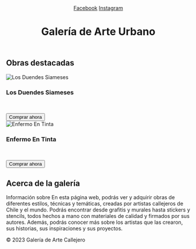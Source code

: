 <!DOCTYPE html>
<html lang="es">
<head>
    <meta charset="UTF-8">
    <meta name="viewport" content="width=device-width, initial-scale=1.0">
    <title>Galería de Arte Callejero</title>
    <link rel="stylesheet" href="styles.css">
</head>
<body>
    <header>
        <nav>
            <a href="https://www.facebook.com/galeriadeartecallejero" target="_blank" rel="noopener noreferrer">Facebook</a>
            <a href="https://www.instagram.com/galeriadeartecallejero1" target="_blank" rel="noopener noreferrer">Instagram</a>
        </nav>
        <h1>Galería de Arte Urbano</h1>
    </header>

   <main>
        <section id="featured-art">
            <h2>Obras destacadas</h2>
            <article>
                <img src="https://myfiles.space/user_files/183132_f6ea19944480a843/183132_custom_files/img1699927527.jpeg" alt="Los Duendes Siameses">
                <h3>Los Duendes Siameses</h3>
                <p><br></p>
                <button onclick="comprarObra()">Comprar ahora</button>
            </article>
            <article>
                <img src="https://myfiles.space/user_files/183132_f6ea19944480a843/183132_custom_files/img1699927712.jpeg" alt="Enfermo En Tinta">
                <h3>Enfermo En Tinta</h3>
                <p><br></p>
                <button onclick="comprarObra()">Comprar ahora</button>
            </article>
        </section>

   <section id="sobre">
            <h2>Acerca de la galería</h2>
            <p>Información sobre En esta página web, podrás ver y <a tabindex="-1"></a>adquirir obras de diferentes estilos, técnicas y temáticas, creadas por artistas callejeros de Chile y el mundo. Podrás encontrar desde grafitis y murales hasta stickers y stencils, todos hechos a mano con materiales de calidad y firmados por sus autores. Además, podrás conocer más sobre los artistas que las crearon, sus historias, sus inspiraciones y sus proyectos.</p>
        </section>
    </main>

  <footer>
        <p>&copy; 2023 Galería de Arte Callejero</p>
    </footer>

  <script src="scripts.js"></script>
</body>
</html>
